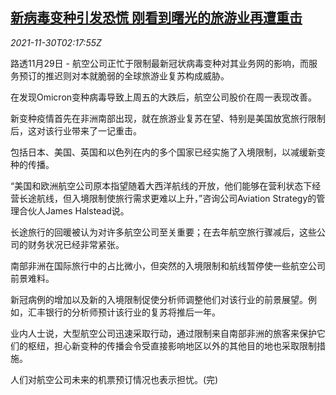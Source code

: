 <!--1638239463000-->
[新病毒变种引发恐慌 刚看到曙光的旅游业再遭重击](https://cn.reuters.com/article/global-tourism-covid-omicron-1130-idCNKBS2IF05B)
------

<div><i>2021-11-30T02:17:55Z</i></div><p>路透11月29日 - 航空公司正忙于限制最新冠状病毒变种对其业务网的影响，而服务预订的推迟则对本就脆弱的全球旅游业复苏构成威胁。</p><p>在发现Omicron变种病毒导致上周五的大跌后，航空公司股价在周一表现改善。</p><p>新变种疫情首先在非洲南部出现，就在旅游业复苏在望、特别是美国放宽旅行限制后，这对该行业带来了一记重击。</p><p>包括日本、美国、英国和以色列在内的多个国家已经实施了入境限制，以减缓新变种的传播。</p><p>“美国和欧洲航空公司原本指望随着大西洋航线的开放，他们能够在营利状态下经营长途航线，但入境限制使旅行需求更难以上升，”咨询公司Aviation Strategy的管理合伙人James Halstead说。</p><p>长途旅行的回暖被认为对许多航空公司至关重要；在去年航空旅行骤减后，这些公司的财务状况已经非常紧张。</p><p>南部非洲在国际旅行中的占比微小，但突然的入境限制和航线暂停使一些航空公司前景难料。</p><p>新冠病例的增加以及新的入境限制促使分析师调整他们对该行业的前景展望。例如，汇丰银行的分析师预计该行业的复苏将推后一年。</p><p>业内人士说，大型航空公司迅速采取行动，通过限制来自南部非洲的旅客来保护它们的枢纽，担心新变种的传播会令受直接影响地区以外的其他目的地也采取限制措施。</p><p>人们对航空公司未来的机票预订情况也表示担忧。(完)</p>
